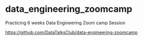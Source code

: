 # data_engineering_zoomcamp
Practicing 6 weeks Data Engineering Zoom camp Session


<a href='https://github.com/DataTalksClub/data-engineering-zoomcamp'> https://github.com/DataTalksClub/data-engineering-zoomcamp </a>
